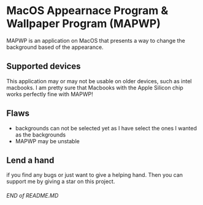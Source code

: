 # MacOS Appearnace Program & Wallpaper Program (MAPWP)
MAPWP is an application on MacOS that presents a way to change the background based of the appearance.

## Supported devices
This application may or may not be usable on older devices, such as intel macbooks. I am pretty sure that Macbooks with the Apple Silicon chip works perfectly fine with MAPWP!

## Flaws
- backgrounds can not be selected yet as I have select the ones I wanted as the backgrounds
- MAPWP may be unstable

## Lend a hand
if you find any bugs or just want to give a helping hand. Then you can support me by giving a star on this project.

###### END of README.MD
